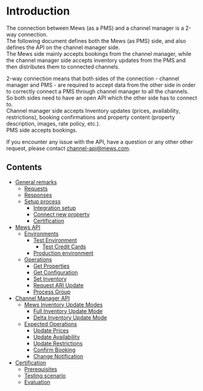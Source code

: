 # Introduction

The connection between Mews \(as a PMS\) and a channel manager is a 2-way connection.   
The following document defines both the Mews \(as PMS\) side, and also defines the API on the channel manager side.   
The Mews side mainly accepts bookings from the channel manager, while the channel manager side accepts inventory updates from the PMS and then distributes them to connected channels.

2-way connection means that both sides of the connection - channel manager and PMS - are required to accept data from the other side in order to correctly connect a PMS through channel manager to all the channels.  
So both sides need to have an open API which the other side has to connect to.  
Channel manager side accepts Inventory updates \(prices, availability, restrictions\), booking confirmations and property content \(property description, images, rate policy, etc.\).  
PMS side accepts bookings.

If you encounter any issue with the API, have a question or any other other request, please contact [channel-api@mews.com](mailto://channel-api@mews.com).

## Contents

* [General remarks](general-remarks.md)
  * [Requests](general-remarks.md#requests)
  * [Responses](general-remarks.md#responses)   
  * [Setup process](general-remarks.md#setup-process)
    * [Integration setup](general-remarks.md#integration-setup)
    * [Connect new property](general-remarks.md#connect-new-property)
    * [Certification](general-remarks.md#certification)
* [Mews API](mews-api.md#mews-api)
  * [Environments](mews-api.md#environments)
    * [Test Environment](mews-api.md#test-environment)
      * [Test Credit Cards](mews-api.md#test-credit-cards)
    * [Production environment](mews-api.md#production-environment)
  * [Operations](mews-api.md#operations)
    * [Get Properties](mews-api.md#get-properties)
    * [Get Configuration](mews-api.md#get-configuration)
    * [Set Inventory](mews-api.md#set-inventory)
    * [Request ARI Update](mews-api.md#request-ari-update)
    * [Process Group](mews-api.md#process-group)
* [Channel Manager API](channel-manager-api.md)
  * [Mews Inventory Update Modes](channel-manager-api.md#mews-inventory-update-modes)
    * [Full Inventory Update Mode](channel-manager-api.md#full-inventory-update-mode)
    * [Delta Inventory Update Mode](channel-manager-api.md#delta-inventory-update-mode)
  * [Expected Operations](channel-manager-api.md#expected-operations)
    * [Update Prices](channel-manager-api.md#update-prices)
    * [Update Availability](channel-manager-api.md#update-availability)
    * [Update Restrictions](channel-manager-api.md#update-restrictions)
    * [Confirm Booking](channel-manager-api.md#confirm-booking)
    * [Change Notification](channel-manager-api.md#change-notification)
* [Certification](certification.md)
  * [Prerequisites](certification.md#prerequisites)
  * [Testing scenario](certification.md#testing-scenario)
  * [Evaluation](certification.md#evaluation)

